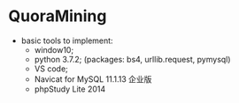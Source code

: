 # QuoraMining

* basic tools to implement:
  * window10;
  * python 3.7.2; (packages: bs4, urllib.request, pymysql)
  * VS code;
  * Navicat for MySQL 11.1.13 企业版
  * phpStudy Lite 2014
  
  
  
  
  
  
